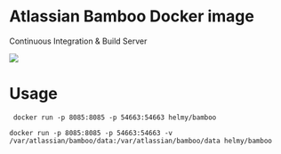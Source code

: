 # Atlassian Bamboo Docker image

Continuous Integration & Build Server

<img src="http://www.atlassian.com/dms/wac/images/press/Atlassian-logos/logoBambooPNG.png"/>

# Usage
```
 docker run -p 8085:8085 -p 54663:54663 helmy/bamboo
```

```
docker run -p 8085:8085 -p 54663:54663 -v /var/atlassian/bamboo/data:/var/atlassian/bamboo/data helmy/bamboo
```
